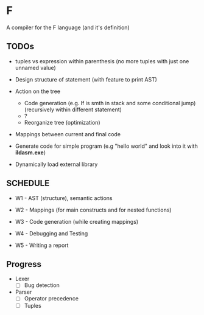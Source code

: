# F
A compiler for the F language (and it's definition)

## TODOs
* tuples vs expression within parenthesis (no more tuples with just one unnamed value)

* Design structure of statement (with feature to print AST)
* Action on the tree 
	* Code generation (e.g. If is smth in stack and some conditional jump) (recursively within different statement)
	* ?
	* Reorganize tree (optimization)
* Mappings between current and final code
* Generate code for simple program (e.g "hello world" and look into it with **ildasm.exe**)
* Dynamically load external library 

## SCHEDULE

* W1 - AST (structure), semantic actions

* W2 - Mappings (for main constructs and for nested functions)

* W3 - Code generation (while creating mappings)

* W4 - Debugging and Testing

* W5 - Writing a report

## Progress

- Lexer
    - [ ] Bug detection

- Parser
    - [ ] Operator precedence
    - [ ] Tuples
